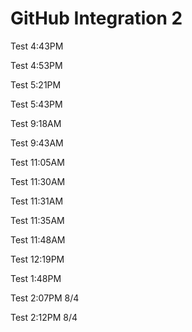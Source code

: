 # GitHub Integration 2

Test 4:43PM

Test 4:53PM

Test 5:21PM

Test 5:43PM

Test 9:18AM

Test 9:43AM

Test 11:05AM

Test 11:30AM

Test 11:31AM

Test 11:35AM

Test 11:48AM

Test 12:19PM

Test 1:48PM

Test 2:07PM 8/4

Test 2:12PM 8/4
